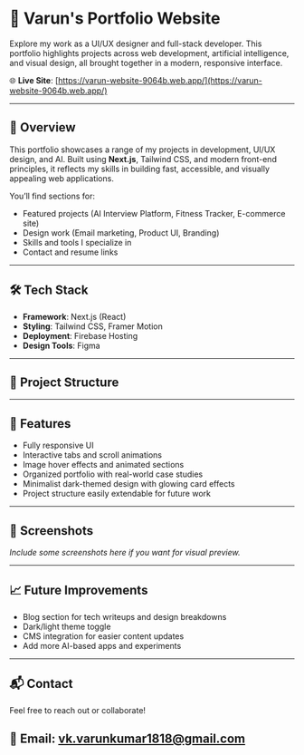 # 💼 Varun's Portfolio Website

Explore my work as a UI/UX designer and full-stack developer. This portfolio highlights projects across web development, artificial intelligence, and visual design, all brought together in a modern, responsive interface.

🌐 **Live Site**: [https://varun-website-9064b.web.app/](https://varun-website-9064b.web.app/)

---

## 🚀 Overview

This portfolio showcases a range of my projects in development, UI/UX design, and AI. Built using **Next.js**, Tailwind CSS, and modern front-end principles, it reflects my skills in building fast, accessible, and visually appealing web applications.

You’ll find sections for:

- Featured projects (AI Interview Platform, Fitness Tracker, E-commerce site)
- Design work (Email marketing, Product UI, Branding)
- Skills and tools I specialize in
- Contact and resume links

---

## 🛠️ Tech Stack

- **Framework**: Next.js (React)
- **Styling**: Tailwind CSS, Framer Motion
- **Deployment**: Firebase Hosting
- **Design Tools**: Figma

---

## 📁 Project Structure


---

## 🧩 Features

- Fully responsive UI
- Interactive tabs and scroll animations
- Image hover effects and animated sections
- Organized portfolio with real-world case studies
- Minimalist dark-themed design with glowing card effects
- Project structure easily extendable for future work

---

## 📸 Screenshots

_Include some screenshots here if you want for visual preview._

---

## 📈 Future Improvements

- Blog section for tech writeups and design breakdowns
- Dark/light theme toggle
- CMS integration for easier content updates
- Add more AI-based apps and experiments

---

## 📬 Contact

Feel free to reach out or collaborate!

📧 Email: [vk.varunkumar1818@gmail.com](mailto:vk.varunkumar1818@gmail.com)  
---



